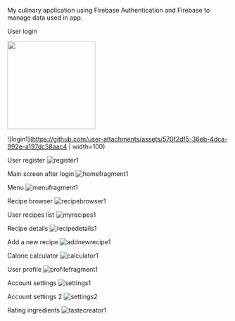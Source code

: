 My culinary application using Firebase Authentication and Firebase to manage data used in app.

User login

<img src="https://github.com/user-attachments/assets/570f2df5-36eb-4dca-992e-a197dc58aac4" width="200">

![login1](https://github.com/user-attachments/assets/570f2df5-36eb-4dca-992e-a197dc58aac4 | width=100)

User register
![register1](https://github.com/user-attachments/assets/755dbce4-cf10-44f0-abdf-74774fa1bc5e)

Main screen after login
![homefragment1](https://github.com/user-attachments/assets/476f69de-32d7-46ab-beb8-cbac5cad37c4)

Menu
![menufragment1](https://github.com/user-attachments/assets/00ea90d2-aed2-4383-a1d8-fac7edf1e7df)

Recipe browser
![recipebrowser1](https://github.com/user-attachments/assets/63d69c5f-89db-4181-ae75-21aa5258dfb0)

User recipes list
![myrecipes1](https://github.com/user-attachments/assets/e11d830f-668a-4139-a4bc-1bd3cc6f6518)

Recipe details
![recipedetails1](https://github.com/user-attachments/assets/b6fd796d-c638-458a-920d-b83b6e551bc6)

Add a new recipe
![addnewrecipe1](https://github.com/user-attachments/assets/608ec878-f3e2-4ae0-afba-23698b2488e6)

Calorie calculator
![calculator1](https://github.com/user-attachments/assets/8f9d54cc-eb52-4bc2-8b72-6c5461fdb868)

User profile
![profilefragment1](https://github.com/user-attachments/assets/2833a4a8-38d7-4dfa-b6dc-bc4485974c1e)

Account settings
![settings1](https://github.com/user-attachments/assets/01b0f553-622c-4f0b-994d-001e5e3cfa22)

Account settings 2
![settings2](https://github.com/user-attachments/assets/3a013e6f-03aa-462b-b2cd-62712da1ff6a)

Rating ingredients
![tastecreator1](https://github.com/user-attachments/assets/aaf62d19-ad5f-4ab2-ae99-9e9ec436b426)
